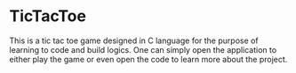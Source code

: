 # TicTacToe
This is a tic tac toe game designed in C language for the purpose of learning to code and build logics.
One can simply open the application to either play the game or even open the code to learn more about the project.
